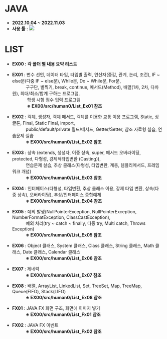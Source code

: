 # JAVA
- __2022.10.04 ~ 2022.11.03__
- __사용 툴__ : <img src="https://img.shields.io/badge/Eclipse IDE-2C2255?style=flat&logo=Eclipse IDE&logoColor=white"/>

# LIST
- __EX00 : 각 폴더 별 내용 요약 리스트__

- __EX01__ : 변수 선언, 데이터 타입, 타입별 출력, 연산자(증감, 관계, 논리, 조건), IF ~ else문(다중 IF ~ else문),
            While문, Do ~ While문, For문, <br/>&nbsp;&nbsp;&nbsp;&nbsp;&nbsp;&nbsp;&nbsp;&nbsp;&nbsp;&nbsp;
            구구단, 별찍기, break, continue, 메서드(Method), 배열(1차, 2차, 다차원), 최대/최소/합계 구하는 프로그램, <br/>&nbsp;&nbsp;&nbsp;&nbsp;&nbsp;&nbsp;&nbsp;&nbsp;&nbsp;&nbsp;&nbsp;
            학생 시험 점수 입력 프로그램
            <br/>&nbsp;&nbsp;&nbsp;&nbsp;&nbsp;&nbsp;&nbsp;&nbsp;&nbsp;&nbsp;&nbsp;
            __※ EX00/src/human0/List_Ex01 참조__
    
- __EX02__ : 객체, 생성자, 객체 메서드, 객체를 이용한 교통 이용 프로그램, Static, 싱글톤, Final, Static Final, 
            import,
            <br/>&nbsp;&nbsp;&nbsp;&nbsp;&nbsp;&nbsp;&nbsp;&nbsp;&nbsp;&nbsp;
            public/default/private 필드/메서드, Getter/Setter, 참조 자료형 실습, 연습문제 실습
            <br/>&nbsp;&nbsp;&nbsp;&nbsp;&nbsp;&nbsp;&nbsp;&nbsp;&nbsp;&nbsp;
            __※ EX00/src/human0/List_Ex02 참조__

- __EX03__ : 상속 (extends, 생성자, 이중 상속, super, 메서드 오버라이딩, protected, 다형성, 강제적타입변환
            (Casting)), <br/>&nbsp;&nbsp;&nbsp;&nbsp;&nbsp;&nbsp;&nbsp;&nbsp;&nbsp;&nbsp;
            연습문제 실습, 추상 클래스(다형성, 타입변환, 계층, 템플리메서드, 프레임 워크 개념)
            <br/>&nbsp;&nbsp;&nbsp;&nbsp;&nbsp;&nbsp;&nbsp;&nbsp;&nbsp;&nbsp;
            __※ EX00/src/human0/List_Ex03 참조__

- __EX04__ : 인터페이스(다형성, 타입변환, 추상 클래스 이용, 강제 타입 변환, 상속(다중 상속), 오버라이딩), 
            추상/인터페이스 종합예제
            <br/>&nbsp;&nbsp;&nbsp;&nbsp;&nbsp;&nbsp;&nbsp;&nbsp;&nbsp;&nbsp;
            __※ EX00/src/human0/List_Ex04 참조__
    
- __EX05__ : 예외 발생(NullPointerException, NullPointerException, NumberFormatException, ClassCastException),
            <br/>&nbsp;&nbsp;&nbsp;&nbsp;&nbsp;&nbsp;&nbsp;&nbsp;&nbsp;&nbsp;
            예외 처리(try ~ catch ~ finally, 다중 try, Multi catch, Throws Exception)
            <br/>&nbsp;&nbsp;&nbsp;&nbsp;&nbsp;&nbsp;&nbsp;&nbsp;&nbsp;&nbsp;
            __※ EX00/src/human0/List_Ex05 참조__

- __EX06__ : Object 클래스, System 클래스, Class 클래스, String 클래스, Math 클래스, Date 클래스, Calendar 클래스
            <br/>&nbsp;&nbsp;&nbsp;&nbsp;&nbsp;&nbsp;&nbsp;&nbsp;&nbsp;&nbsp;
            __※ EX00/src/human0/List_Ex06 참조__

- __EX07__ : 제네릭
            <br/>&nbsp;&nbsp;&nbsp;&nbsp;&nbsp;&nbsp;&nbsp;&nbsp;&nbsp;&nbsp;
            __※ EX00/src/human0/List_Ex07 참조__

- __EX08__ : 배열, ArrayList, LinkedList, Set, TreeSet, Map, TreeMap, Queue(FIFO), Stack(LIFO)
            <br/>&nbsp;&nbsp;&nbsp;&nbsp;&nbsp;&nbsp;&nbsp;&nbsp;&nbsp;&nbsp;
            __※ EX00/src/human0/List_Ex08 참조__

- __FX01__ : JAVA FX 화면 구조, 화면에 이미지 넣기
            <br/>&nbsp;&nbsp;&nbsp;&nbsp;&nbsp;&nbsp;&nbsp;&nbsp;&nbsp;&nbsp;
            __※ EX00/src/human0/List_Fx01 참조__

- __FX02__ : JAVA FX 이벤트
            <br/>&nbsp;&nbsp;&nbsp;&nbsp;&nbsp;&nbsp;&nbsp;&nbsp;&nbsp;&nbsp;
            __※ EX00/src/human0/List_Fx02 참조__